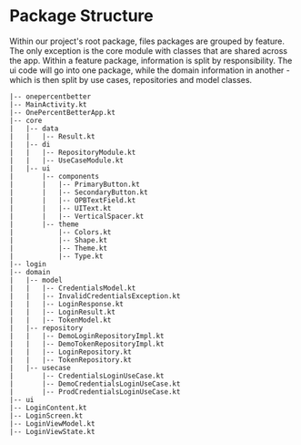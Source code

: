 # Package Structure

Within our project's root package, files packages are grouped by feature. The only exception is the
core module with classes that are shared across the app. Within a feature package, information is
split by responsibility. The ui code will go into one package, while the domain information in 
another - which is then split by use cases, repositories and model classes.

```
|-- onepercentbetter
|-- MainActivity.kt
|-- OnePercentBetterApp.kt
|-- core
|   |-- data
|   |   |-- Result.kt
|   |-- di
|   |   |-- RepositoryModule.kt
|   |   |-- UseCaseModule.kt
|   |-- ui
|       |-- components
|       |   |-- PrimaryButton.kt
|       |   |-- SecondaryButton.kt
|       |   |-- OPBTextField.kt
|       |   |-- UIText.kt
|       |   |-- VerticalSpacer.kt
|       |-- theme
|           |-- Colors.kt
|           |-- Shape.kt
|           |-- Theme.kt
|           |-- Type.kt
|-- login
|-- domain
|   |-- model
|   |   |-- CredentialsModel.kt
|   |   |-- InvalidCredentialsException.kt
|   |   |-- LoginResponse.kt
|   |   |-- LoginResult.kt
|   |   |-- TokenModel.kt
|   |-- repository
|   |   |-- DemoLoginRepositoryImpl.kt
|   |   |-- DemoTokenRepositoryImpl.kt
|   |   |-- LoginRepository.kt
|   |   |-- TokenRepository.kt
|   |-- usecase
|       |-- CredentialsLoginUseCase.kt
|       |-- DemoCredentialsLoginUseCase.kt
|       |-- ProdCredentialsLoginUseCase.kt
|-- ui
|-- LoginContent.kt
|-- LoginScreen.kt
|-- LoginViewModel.kt
|-- LoginViewState.kt
```